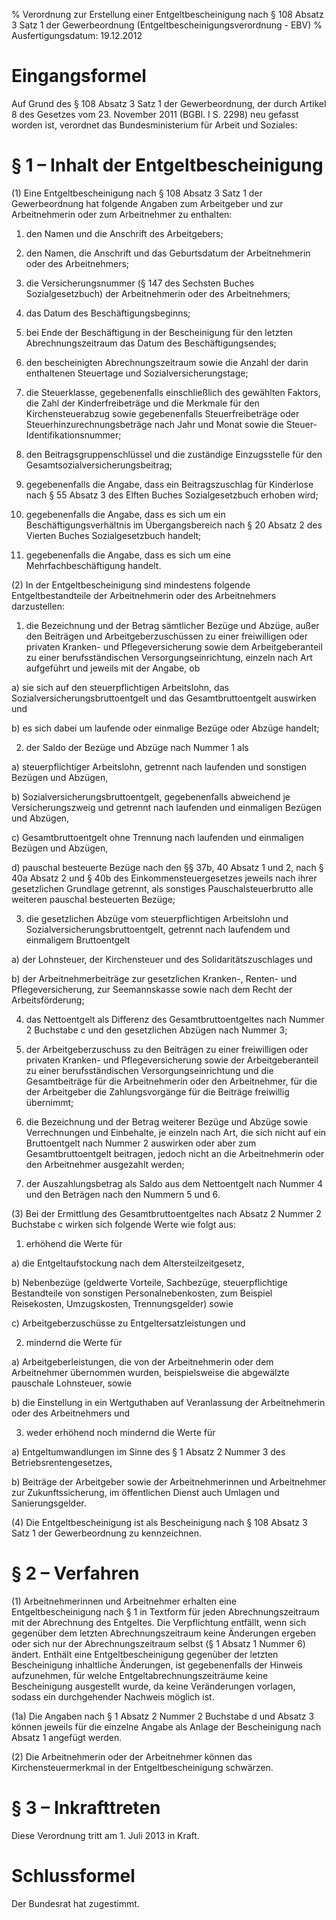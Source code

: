 % Verordnung zur Erstellung einer Entgeltbescheinigung nach § 108 Absatz 3 Satz 1 der Gewerbeordnung  (Entgeltbescheinigungsverordnung - EBV)
% Ausfertigungsdatum: 19.12.2012
 
# Eingangsformel

Auf Grund des § 108 Absatz 3 Satz 1 der Gewerbeordnung, der durch Artikel 8 des Gesetzes vom 23. November 2011 (BGBl. I S. 2298) neu gefasst worden ist, verordnet das Bundesministerium für Arbeit und Soziales:

# § 1 – Inhalt der Entgeltbescheinigung

(1) Eine Entgeltbescheinigung nach § 108 Absatz 3 Satz 1 der Gewerbeordnung hat folgende Angaben zum Arbeitgeber und zur Arbeitnehmerin oder zum Arbeitnehmer zu enthalten:

1. den Namen und die Anschrift des Arbeitgebers;

2. den Namen, die Anschrift und das Geburtsdatum der Arbeitnehmerin oder des Arbeitnehmers;

3. die Versicherungsnummer (§ 147 des Sechsten Buches Sozialgesetzbuch) der Arbeitnehmerin oder des Arbeitnehmers;

4. das Datum des Beschäftigungsbeginns;

5. bei Ende der Beschäftigung in der Bescheinigung für den letzten Abrechnungszeitraum das Datum des Beschäftigungsendes;

6. den bescheinigten Abrechnungszeitraum sowie die Anzahl der darin enthaltenen Steuertage und Sozialversicherungstage;

7. die Steuerklasse, gegebenenfalls einschließlich des gewählten Faktors, die Zahl der Kinderfreibeträge und die Merkmale für den Kirchensteuerabzug sowie gegebenenfalls Steuerfreibeträge oder Steuerhinzurechnungsbeträge nach Jahr und Monat sowie die Steuer-Identifikationsnummer;

8. den Beitragsgruppenschlüssel und die zuständige Einzugsstelle für den Gesamtsozialversicherungsbeitrag;

9. gegebenenfalls die Angabe, dass ein Beitragszuschlag für Kinderlose nach § 55 Absatz 3 des Elften Buches Sozialgesetzbuch erhoben wird;

10. gegebenenfalls die Angabe, dass es sich um ein Beschäftigungsverhältnis im Übergangsbereich nach § 20 Absatz 2 des Vierten Buches Sozialgesetzbuch handelt;

11. gegebenenfalls die Angabe, dass es sich um eine Mehrfachbeschäftigung handelt.

(2) In der Entgeltbescheinigung sind mindestens folgende Entgeltbestandteile der Arbeitnehmerin oder des Arbeitnehmers darzustellen:

1. die Bezeichnung und der Betrag sämtlicher Bezüge und Abzüge, außer den Beiträgen und Arbeitgeberzuschüssen zu einer freiwilligen oder privaten Kranken- und Pflegeversicherung sowie dem Arbeitgeberanteil zu einer berufsständischen Versorgungseinrichtung, einzeln nach Art aufgeführt und jeweils mit der Angabe, ob

a) sie sich auf den steuerpflichtigen Arbeitslohn, das Sozialversicherungsbruttoentgelt und das Gesamtbruttoentgelt auswirken und

b) es sich dabei um laufende oder einmalige Bezüge oder Abzüge handelt;

2. der Saldo der Bezüge und Abzüge nach Nummer 1 als

a) steuerpflichtiger Arbeitslohn, getrennt nach laufenden und sonstigen Bezügen und Abzügen,

b) Sozialversicherungsbruttoentgelt, gegebenenfalls abweichend je Versicherungszweig und getrennt nach laufenden und einmaligen Bezügen und Abzügen,

c) Gesamtbruttoentgelt ohne Trennung nach laufenden und einmaligen Bezügen und Abzügen,

d) pauschal besteuerte Bezüge nach den §§ 37b, 40 Absatz 1 und 2, nach § 40a Absatz 2 und § 40b des Einkommensteuergesetzes jeweils nach ihrer gesetzlichen Grundlage getrennt, als sonstiges Pauschalsteuerbrutto alle weiteren pauschal besteuerten Bezüge;

3. die gesetzlichen Abzüge vom steuerpflichtigen Arbeitslohn und Sozialversicherungsbruttoentgelt, getrennt nach laufendem und einmaligem Bruttoentgelt

a) der Lohnsteuer, der Kirchensteuer und des Solidaritätszuschlages und

b) der Arbeitnehmerbeiträge zur gesetzlichen Kranken-, Renten- und Pflegeversicherung, zur Seemannskasse sowie nach dem Recht der Arbeitsförderung;

4. das Nettoentgelt als Differenz des Gesamtbruttoentgeltes nach Nummer 2 Buchstabe c und den gesetzlichen Abzügen nach Nummer 3;

5. der Arbeitgeberzuschuss zu den Beiträgen zu einer freiwilligen oder privaten Kranken- und Pflegeversicherung sowie der Arbeitgeberanteil zu einer berufsständischen Versorgungseinrichtung und die Gesamtbeiträge für die Arbeitnehmerin oder den Arbeitnehmer, für die der Arbeitgeber die Zahlungsvorgänge für die Beiträge freiwillig übernimmt;

6. die Bezeichnung und der Betrag weiterer Bezüge und Abzüge sowie Verrechnungen und Einbehalte, je einzeln nach Art, die sich nicht auf ein Bruttoentgelt nach Nummer 2 auswirken oder aber zum Gesamtbruttoentgelt beitragen, jedoch nicht an die Arbeitnehmerin oder den Arbeitnehmer ausgezahlt werden;

7. der Auszahlungsbetrag als Saldo aus dem Nettoentgelt nach Nummer 4 und den Beträgen nach den Nummern 5 und 6.

(3) Bei der Ermittlung des Gesamtbruttoentgeltes nach Absatz 2 Nummer 2 Buchstabe c wirken sich folgende Werte wie folgt aus:

1. erhöhend die Werte für

a) die Entgeltaufstockung nach dem Altersteilzeitgesetz,

b) Nebenbezüge (geldwerte Vorteile, Sachbezüge, steuerpflichtige Bestandteile von sonstigen Personalnebenkosten, zum Beispiel Reisekosten, Umzugskosten, Trennungsgelder) sowie

c) Arbeitgeberzuschüsse zu Entgeltersatzleistungen und

2. mindernd die Werte für

a) Arbeitgeberleistungen, die von der Arbeitnehmerin oder dem Arbeitnehmer übernommen wurden, beispielsweise die abgewälzte pauschale Lohnsteuer, sowie

b) die Einstellung in ein Wertguthaben auf Veranlassung der Arbeitnehmerin oder des Arbeitnehmers und

3. weder erhöhend noch mindernd die Werte für

a) Entgeltumwandlungen im Sinne des § 1 Absatz 2 Nummer 3 des Betriebsrentengesetzes,

b) Beiträge der Arbeitgeber sowie der Arbeitnehmerinnen und Arbeitnehmer zur Zukunftssicherung, im öffentlichen Dienst auch Umlagen und Sanierungsgelder.

(4) Die Entgeltbescheinigung ist als Bescheinigung nach § 108 Absatz 3 Satz 1 der Gewerbeordnung zu kennzeichnen.

# § 2 – Verfahren

(1) Arbeitnehmerinnen und Arbeitnehmer erhalten eine Entgeltbescheinigung nach § 1 in Textform für jeden Abrechnungszeitraum mit der Abrechnung des Entgeltes. Die Verpflichtung entfällt, wenn sich gegenüber dem letzten Abrechnungszeitraum keine Änderungen ergeben oder sich nur der Abrechnungszeitraum selbst (§ 1 Absatz 1 Nummer 6) ändert. Enthält eine Entgeltbescheinigung gegenüber der letzten Bescheinigung inhaltliche Änderungen, ist gegebenenfalls der Hinweis aufzunehmen, für welche Entgeltabrechnungszeiträume keine Bescheinigung ausgestellt wurde, da keine Veränderungen vorlagen, sodass ein durchgehender Nachweis möglich ist.

(1a) Die Angaben nach § 1 Absatz 2 Nummer 2 Buchstabe d und Absatz 3 können jeweils für die einzelne Angabe als Anlage der Bescheinigung nach Absatz 1 angefügt werden.

(2) Die Arbeitnehmerin oder der Arbeitnehmer können das Kirchensteuermerkmal in der Entgeltbescheinigung schwärzen.

# § 3 – Inkrafttreten

Diese Verordnung tritt am 1. Juli 2013 in Kraft.

# Schlussformel

Der Bundesrat hat zugestimmt.
